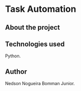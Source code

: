 # Task Automation

## About the project



## Technologies used

Python.

## Author

Nedson Nogueira Bomman Junior.

